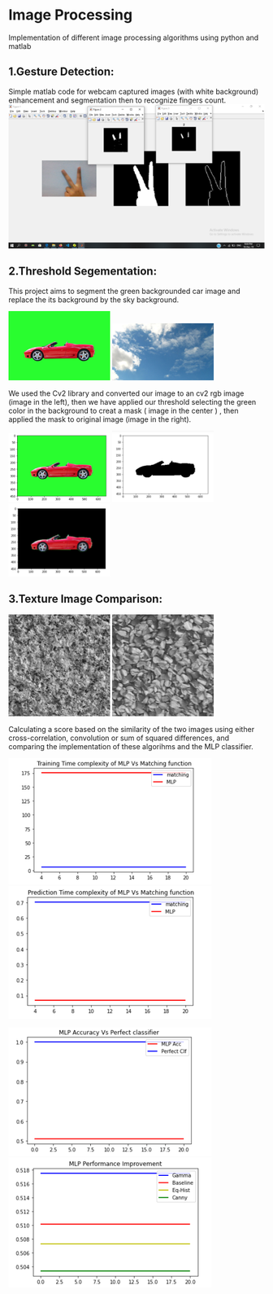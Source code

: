 # Image Processing
Implementation of different image processing algorithms using python and matlab

## 1.Gesture Detection:

Simple matlab code for webcam captured images (with white background) enhancement and segmentation then to recognize fingers count.
<br>
![alt text](https://github.com/khadija267/Image-Processing/blob/main/images/1.png?raw=true)


## 2.Threshold Segementation:
This project aims to segment the green backgrounded car image and replace the its background by the sky background.
<p float="center">
  <img src="https://github.com/khadija267/Image-Processing/blob/main/images/car_green_screen.jpg?raw=true" width="200" /> 
    <img src="https://github.com/khadija267/Image-Processing/blob/main/images/sky.jpg?raw=true" width="200" /> 
</p>

We used the Cv2 library and converted our image to an cv2 rgb image (image in the left), then we have applied our threshold
selecting the green color in the background to creat a mask ( image in the center ) , then applied the mask to original image
(image in the right).
<br>


<p float="left">
  <img src="https://github.com/khadija267/Image-Processing/blob/main/images/7.PNG?raw=true" width="200" />
  <img src="https://github.com/khadija267/Image-Processing/blob/main/images/2.PNG?raw=true" width="200" /> 
  <img src="https://github.com/khadija267/Image-Processing/blob/main/images/8.PNG?raw=true" width="200" /> 

</p>



## 3.Texture Image Comparison:

<p float="center">
  <img src="https://github.com/khadija267/Image-Processing/blob/main/images/12.png?raw=true" width="200" /> 
    <img src="https://github.com/khadija267/Image-Processing/blob/main/images/13.png?raw=true" width="200" /> 
</p>
Calculating a score based on the similarity of the two images using either cross-correlation, convolution or sum of squared differences, and comparing the implementation of these algorihms and the MLP classifier.
<br>
<p float="left">
  <img src="https://github.com/khadija267/Image-Processing/blob/main/images/3.png?raw=true" width="400" />
  <img src="https://github.com/khadija267/Image-Processing/blob/main/images/4.png?raw=true" width="400" /> 

</p>
<p float="left">
  <img src="https://github.com/khadija267/Image-Processing/blob/main/images/5.png?raw=true" width="400" />
  <img src="https://github.com/khadija267/Image-Processing/blob/main/images/6.png?raw=true" width="400" /> 

</p>
<br>




